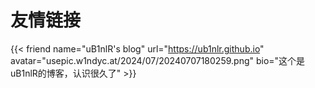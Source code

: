 # 友情链接
{{< friend name="uB1nlR's blog" url="https://ub1nlr.github.io" avatar="usepic.w1ndyc.at/2024/07/20240707180259.png" bio="这个是uB1nlR的博客，认识很久了" >}}